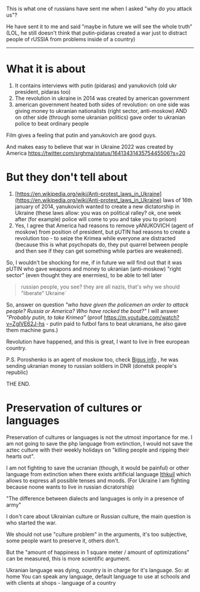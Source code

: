 This is what one of russians have sent me when I asked "why do you attack us"?

He have sent it to me and said "maybe in future we will see the whole truth" (LOL, he still doesn't think that putin-pidaras created a war just to distract people of rUSSIA from problems inside of a country)

----

# What it is about

1. It contains interviews with putin (pidaras) and yanukovich (old ukr president, pidaras too)
2. The revolution in ukraine in 2014 was created by american government
3. american government heated both sides of revolution: on one side was giving money to ukranian nationalists (right sector, anti-moskow) AND on other side (through some ukranian politics) gave order to ukranian police to beat ordinary people

Film gives a feeling that putin and yanukovich are good guys.

And makes easy to believe that war in Ukraine 2022 was created by America https://twitter.com/srghma/status/1641343143575445506?s=20


# But they don't tell about

1. [https://en.wikipedia.org/wiki/Anti-protest_laws_in_Ukraine](https://en.wikipedia.org/wiki/Anti-protest_laws_in_Ukraine) laws of 16th january of 2014, yanukovich wanted to create a new dictatorship in Ukraine (these laws allow: you was on political ralley? ok, one week after (for example) police will come to you and take you to prison)
2. Yes, I agree that America had reasons to remove yANUKOVICH (agent of moskow) from position of president, but pUTIN had reasons to create a revolution too - to seize the Krimea while everyone are distracted (because this is what psychopats do, they put quarrel between people and then see if they can get something while parties are weakened). 

So, I wouldn't be shocking for me, if in future we will find out that it was pUTIN who gave weapons and money to ukranian (anti-moskow) "right sector" (even thought they are enermies), to be able to tell later 

> russian people, you see? they are all nazis, that's why we should "liberate" Ukraine`

So, answer on question *"who have given the policemen an order to attack people? Russia or America? Who have rocked the boat?"* I will answer *"Probably putin, to take Krimea"* (proof https://m.youtube.com/watch?v=ZgIVE62J-hs - putin paid to futbol fans to beat ukranians, he also gave them machine guns.)

Revolution have happened, and this is great, I want to live in free european country.


P.S. Poroshenko is an agent of moskow too, check [Bigus info](https://www.youtube.com/watch?v=VZJG_RKktBQ) , he was sending ukranian money to russian soldiers in DNR (donetsk people's republic)


THE END.

# Preservation of cultures or languages

Preservation of cultures or languages is not the utmost importance for me. I am not going to save the php language from extinction, I would not save the aztec culture with their weekly holidays on "killing people and ripping their hearts out".

I am not fighting to save the ucranian (though, it would be painful) or other language from extinction when there exists aritificial language [Ithkuil](https://en.m.wikipedia.org/wiki/Ithkuil) which allows to express all possible tenses and moods. (For Ukraine I am fighting because noone wants to live in russian dicratorship)

"The difference between dialects and languages is only in a presence of army"
  

I don't care about Ukrainian culture or Russian culture, the main question is who started the war.

We should not use "culture problem" in the arguments, it's too subjective, some people want to preserve it, others don't. 
  
But the "amount of happiness in 1 square meter / amount of optimizations" can be measured, this is more scientific argument.
  
Ukranian language was dying, country is in charge for it's language. So: at home You can speak any language, default language to use at schools and with clients at shops - language of a country
